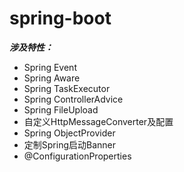 # spring-boot

**_涉及特性：_**

- Spring Event
- Spring Aware
- Spring TaskExecutor
- Spring ControllerAdvice
- Spring FileUpload
- 自定义HttpMessageConverter及配置
- Spring ObjectProvider
- 定制Spring启动Banner
- @ConfigurationProperties